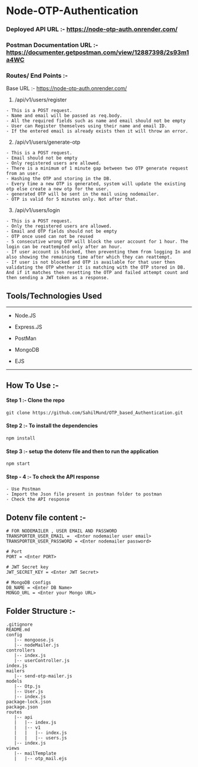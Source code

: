 <h1> Node-OTP-Authentication</h1>


### Deployed API URL :- https://node-otp-auth.onrender.com/

### Postman Documentation URL :- https://documenter.getpostman.com/view/12887398/2s93m1a4WC
### Routes/ End Points :-

Base URL :- https://node-otp-auth.onrender.com/

1. /api/v1/users/register

```
- This is a POST request.
- Name and email will be passed as req.body.
- All the required fields such as name and email should not be empty
- User can Register themselves using their name and email ID.
- If the entered email is already exists then it will throw an error.

```

2. /api/v1/users/generate-otp

```
- This is a POST request.
- Email should not be empty
- Only registered users are allowed.
- There is a minimum of 1 minute gap between two OTP generate request from an user.
- Hashing the OTP and storing in the DB.
- Every time a new OTP is generated, system will update the existing otp else create a new otp for the user.
- generated OTP will be sent in the mail using nodemailer.
- OTP is valid for 5 minutes only. Not after that.
```

3. /api/v1/users/login

```
- This is a POST request.
- Only the registered users are allowed.
- Email and OTP fields should not be empty
- OTP once used can not be reused
- 5 consecutive wrong OTP will block the user account for 1 hour. The login can be reattempted only after an hour.
- If user account is blocked, then preventing them from logging In and also showing the remaining time after which they can reattempt.
- If user is not blocked and OTP is available for that user then validating the OTP whether it is matching with the OTP stored in DB.  And if it matches then resetting the OTP and failed attempt count and then sending a JWT token as a response.

```

</ol><h2>Tools/Technologies Used</h2>
<hr><ul>
<li>Node.JS</li>
</ul><ul>
<li>Express.JS</li>
</ul><ul>
<li>PostMan</li>
</ul><ul>
<li>MongoDB</li>
</ul>
<ul>
<li>EJS</li>
</ul>

<hr>

## How To Use :-

#### Step 1 :- Clone the repo

```
git clone https://github.com/SahilMund/OTP_based_Authentication.git
```

#### Step 2 :- To install the dependencies

```
npm install
```

#### Step 3 :- setup the dotenv file and then to run the application

```
npm start
```

#### Step - 4 :- To check the API response

```
- Use Postman
- Import the Json file present in postman folder to postman
- Check the API response

```

## Dotenv file content :-

```
# FOR NODEMAILER , USER EMAIL AND PASSWORD
TRANSPORTER_USER_EMAIL =  <Enter nodemailer user email>
TRANSPORTER_USER_PASSWORD = <Enter nodemailer password>

# Port
PORT = <Enter PORT>

# JWT Secret key
JWT_SECRET_KEY = <Enter JWT Secret>

# MongoDB configs
DB_NAME = <Enter DB Name>
MONGO_URL = <Enter your Mongo URL>

```

## Folder Structure :-

```
.gitignore
README.md
config
   |-- mongoose.js
   |-- nodeMailer.js
controllers
   |-- index.js
   |-- userController.js
index.js
mailers
   |-- send-otp-mailer.js
models
   |-- Otp.js
   |-- User.js
   |-- index.js
package-lock.json
package.json
routes
   |-- api
   |   |-- index.js
   |   |-- v1
   |   |   |-- index.js
   |   |   |-- users.js
   |-- index.js
views
   |-- mailTemplate
   |   |-- otp_mail.ejs

```
